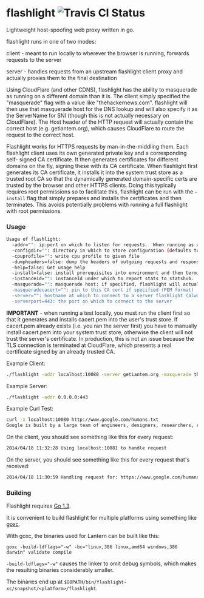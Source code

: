 flashlight ![Travis CI Status](https://travis-ci.org/getlantern/flashlight.svg?branch=master)
==========

Lightweight host-spoofing web proxy written in go.

flashlight runs in one of two modes:

client - meant to run locally to wherever the browser is running, forwards
requests to the server

server - handles requests from an upstream flashlight client proxy and actually
proxies them to the final destination

Using CloudFlare (and other CDNS), flashlight has the ability to masquerade as
running on a different domain than it is.  The client simply specified the
"masquerade" flag with a value like "thehackernews.com".  flashlight will then
use that masquerade host for the DNS lookup and will also specify it as the
ServerName for SNI (though this is not actually necessary on CloudFlare). The
Host header of the HTTP request will actually contain the correct host
(e.g. getiantem.org), which causes CloudFlare to route the request to the
correct host.

Flashlight works for HTTPS requests by man-in-the-middling them.  Each
flashlight client uses its own generated private key and a corresponding self-
signed CA certificate.  It then generates certificates for different domains on
the fly, signing these with its CA certificate.  When flashlight first generates
its CA certificate, it installs it into the system trust store as a trusted root
CA so that the dynamically generated domain-specific certs are trusted by the
browser and other HTTPS clients.  Doing this typically requires root permissions
so to facilitate this, flashlight can be run with the `-install` flag that
simply prepares and installs the certificates and then terminates.  This avoids
potentially problems with running a full flashlight with root permissions.

### Usage

```bash
Usage of flashlight:
  -addr="": ip:port on which to listen for requests.  When running as a client proxy, we'll listen with http, when running as a server proxy we'll listen with https
  -configdir="": directory in which to store configuration (defaults to current directory)
  -cpuprofile="": write cpu profile to given file
  -dumpheaders=false: dump the headers of outgoing requests and responses to stdout
  -help=false: Get usage help
  -install=false: install prerequisites into environment and then terminate
  -instanceid="": instanceId under which to report stats to statshub.  If not specified, no stats are reported.
  -masquerade="": masquerade host: if specified, flashlight will actually make a request to this host's IP but with a host header corresponding to the 'server' parameter
  -masqueradecacert="": pin to this CA cert if specified (PEM format)
  -server="": hostname at which to connect to a server flashlight (always using https).  When specified, this flashlight will run as a client proxy, otherwise it runs as a server
  -serverport=443: the port on which to connect to the server
```

**IMPORTANT** - when running a test locally, you must run the client first so
that it generates and installs cacert.pem into the user's trust store.
If cacert.pem already exists (i.e. you ran the server first) you have to
manually install cacert.pem into your system trust store, otherwise the client
will not trust the server's certificate.  In production, this is not an issue
because the TLS connection is terminated at CloudFlare, which presents a real
certificate signed by an already trusted CA.

Example Client:

```bash
./flashlight -addr localhost:10080 -server getiantem.org -masquerade thehackernews.com
```

Example Server:

```bash
./flashlight -addr 0.0.0.0:443
```

Example Curl Test:

```bash
curl -x localhost:10080 http://www.google.com/humans.txt
Google is built by a large team of engineers, designers, researchers, robots, and others in many different sites across the globe. It is updated continuously, and built with more tools and technologies than we can shake a stick at. If you'd like to help us out, see google.com/careers.
```

On the client, you should see something like this for every request:

```bash
2014/04/18 11:32:28 Using localhost:10081 to handle request
```

On the server, you should see something like this for every request that's received:
```bash
2014/04/18 11:30:59 Handling request for: https://www.google.com/humans.txt
```

### Building

Flashlight requires [Go 1.3](https://code.google.com/p/go/wiki/Downloads).

It is convenient to build flashlight for multiple platforms using something like
[goxc](https://github.com/laher/goxc).

With goxc, the binaries used for Lantern can be built like this:

```
goxc -build-ldflags="-w" -bc="linux,386 linux,amd64 windows,386 darwin" validate compile
```

`-build-ldflags="-w"` causes the linker to omit debug symbols, which makes the
resulting binaries considerably smaller.

The binaries end up at
`$GOPATH/bin/flashlight-xc/snapshot/<platform>/flashlight`.